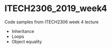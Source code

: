 # ITECH2306_2019_week4
Code samples from ITECH2306 week 4 lecture
- Inheritance
- Loops
- Object equality
